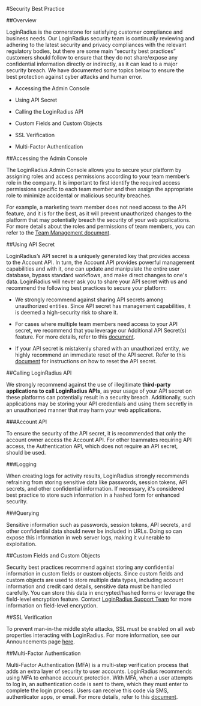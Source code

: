 #Security Best Practice

##Overview

LoginRadius is the cornerstone for satisfying customer compliance and business needs. Our LoginRadius security team is continually reviewing and adhering to the latest security and privacy compliances with the relevant regulatory bodies, but there are some main “security best practices” customers should follow to ensure that they do not share/expose any confidential information directly or indirectly, as it can lead to a major security breach. We have documented some topics below to ensure the best protection against cyber attacks and human error.

- Accessing the Admin Console

- Using API Secret

- Calling the LoginRadius API

- Custom Fields and Custom Objects

- SSL Verification

- Multi-Factor Authentication


##Accessing the Admin Console

The LoginRadius Admin Console allows you to secure your platform by assigning roles and access permissions according to your team member’s role in the company. It is important to first identify the required access permissions specific to each team member and then assign the appropriate role to minimize accidental or malicious security breaches. 

For example, a marketing team member does not need access to the API feature, and it is for the best, as it will prevent unauthorized changes to the platform that may potentially breach the security of your web applications. For more details about the roles and permissions of team members, you can refer to the [Team Management document](https://www.loginradius.com/legacy/docs/api/v2/admin-console/team-management/manage-team-members).

##Using API Secret

LoginRadius’s API secret is a uniquely generated key that provides access to the Account API. In turn, the Account API provides powerful management capabilities and with it, one can update and manipulate the entire user database, bypass standard workflows, and make direct changes to one's data. LoginRadius will never ask you to share your API secret with us and recommend the following best practices to secure your platform:

- We strongly recommend against sharing API secrets among unauthorized entities. Since API secret has management capabilities, it is deemed a high-security risk to share it.

- For cases where multiple team members need access to your API secret, we recommend that you leverage our Additional API Secret(s) feature. For more details, refer to this [document](https://www.loginradius.com/legacy/docs/api/v2/admin-console/deployment/api-key-and-secret#additionalapisecrets2).

- If your API secret is mistakenly shared with an unauthorized entity, we highly recommend an immediate reset of the API secret. Refer to this [document](https://www.loginradius.com/legacy/docs/api/v2/admin-console/platform-security/api-key-and-secret/#resettingyourapisecret2) for instructions on how to reset the API secret.

##Calling LoginRadius API


We strongly recommend against the use of illegitimate **third-party applications to call LoginRadius APIs**, as your usage of your API secret on these platforms can potentially result in a security breach. Additionally, such applications may be storing your API credentials and using them secretly in an unauthorized manner that may harm your web applications. 

###Account API

To ensure the security of the API secret, it is recommended that only the account owner access the Account API. For other teammates requiring API access, the Authentication API, which does not require an API secret, should be used.

###Logging

When creating logs for activity results,  LoginRadius strongly recommends refraining from storing sensitive data like passwords, session tokens, API secrets, and other confidential information. If necessary, it's considered best practice to store such information in a hashed form for enhanced security.


###Querying

Sensitive information such as passwords, session tokens, API secrets, and other confidential data should never be included in URLs. Doing so can expose this information in web server logs, making it vulnerable to exploitation.

##Custom Fields and Custom Objects

Security best practices recommend against storing any confidential information in custom fields or custom objects. Since custom fields and custom objects are used to store multiple data types, including account information and credit card details, sensitive data must be handled carefully. You can store this data in encrypted/hashed forms or leverage the field-level encryption feature. Contact <a href = https://adminconsole.loginradius.com/support/tickets/open-a-new-ticket target=_blank> LoginRadius Support Team</a> for more information on field-level encryption.

##SSL Verification

To prevent man-in-the middle style attacks, SSL must be enabled on all web properties interacting with LoginRadius. For more information, see our Announcements page [here](https://www.loginradius.com/legacy/docs/api/v2/announcements/infrastructure-and-api-security).

##Multi-Factor Authentication

Multi-Factor Authentication (MFA) is a multi-step verification process that adds an extra layer of security to user accounts. LoginRadius recommends using MFA to enhance account protection. With MFA, when a user attempts to log in, an authentication code is sent to them, which they must enter to complete the login process. Users can receive this code via SMS, authenticator apps, or email. For more details, refer to this [document](https://www.loginradius.com/legacy/docs/api/v2/admin-console/platform-security/multi-factor-auth/).
